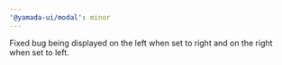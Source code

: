 ```yaml
---
'@yamada-ui/modal': minor
---
```


Fixed bug being displayed on the left when set to right and on the right when set to left.
